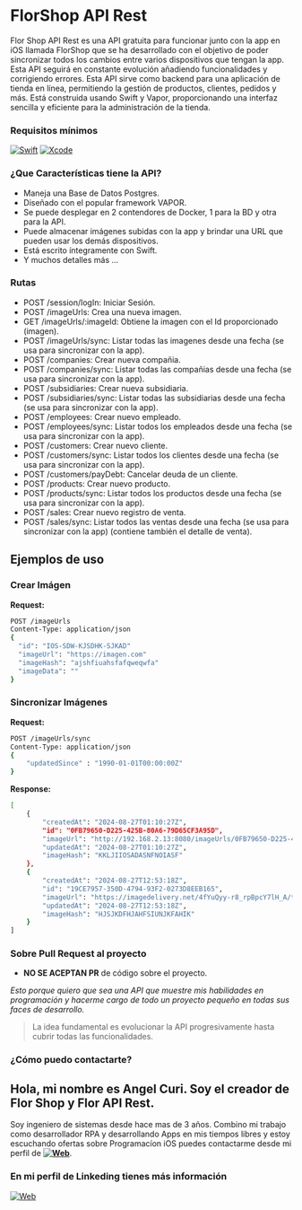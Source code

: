# FlorShop API Rest

Flor Shop API Rest es una API gratuita para funcionar junto con la app en iOS llamada FlorShop que se ha desarrollado con el objetivo de poder sincronizar todos los cambios entre varios dispositivos que tengan la app. Esta API seguirá en constante evolución añadiendo funcionalidades y corrigiendo errores.
Esta API sirve como backend para una aplicación de tienda en línea, permitiendo la gestión de productos, clientes, pedidos y más. Está construida usando Swift y Vapor, proporcionando una interfaz sencilla y eficiente para la administración de la tienda.

### Requisitos mínimos
[![Swift](https://img.shields.io/badge/Swift-5.9-orange.svg?longCache=true&style=popout-square)](https://swift.org)
[![Xcode](https://img.shields.io/badge/Xcode-12.5-blue.svg?longCache=true&style=popout-square)](https://developer.apple.com/xcode)

### ¿Que Características tiene la API?
* Maneja una Base de Datos Postgres.
* Diseñado con el popular framework VAPOR.
* Se puede desplegar en 2 contendores de Docker, 1 para la BD y otra para la API.
* Puede almacenar imágenes subidas con la app y brindar una URL que pueden usar los demás dispositivos.
* Está escrito íntegramente con Swift.
* Y muchos detalles más ...

### Rutas
* POST /session/logIn: Iniciar Sesión.
* POST /imageUrls: Crea una nueva imagen.
* GET /imageUrls/:imageId: Obtiene la imagen con el Id proporcionado (imagen).
* POST /imageUrls/sync: Listar todas las imagenes desde una fecha (se usa para sincronizar con la app).
* POST /companies: Crear nueva compañia.
* POST /companies/sync: Listar todas las compañias desde una fecha (se usa para sincronizar con la app).
* POST /subsidiaries: Crear nueva subsidiaria.
* POST /subsidiaries/sync: Listar todas las subsidiarias desde una fecha (se usa para sincronizar con la app).
* POST /employees: Crear nuevo empleado.
* POST /employees/sync: Listar todos los empleados desde una fecha (se usa para sincronizar con la app).
* POST /customers: Crear nuevo cliente.
* POST /customers/sync: Listar todos los clientes desde una fecha (se usa para sincronizar con la app).
* POST /customers/payDebt: Cancelar deuda de un cliente.
* POST /products: Crear nuevo producto.
* POST /products/sync: Listar todos los productos desde una fecha (se usa para sincronizar con la app).
* POST /sales: Crear nuevo registro de venta.
* POST /sales/sync: Listar todos las ventas desde una fecha (se usa para sincronizar con la app) (contiene también el detalle de venta).

## Ejemplos de uso

### Crear Imágen

**Request:**

```bash
POST /imageUrls
Content-Type: application/json
{
  "id": "IOS-SDW-KJSDHK-SJKAD"
  "imageUrl": "https://imagen.com"
  "imageHash": "ajshfiuahsfafqweqwfa"
  "imageData": ""
}
```

### Sincronizar Imágenes

**Request:**

```bash
POST /imageUrls/sync
Content-Type: application/json
{
    "updatedSince" : "1990-01-01T00:00:00Z"
}
```

**Response:**

```bash
[
    {
        "createdAt": "2024-08-27T01:10:27Z",
        "id": "0FB79650-D225-425B-80A6-79D65CF3A95D",
        "imageUrl": "http://192.168.2.13:8080/imageUrls/0FB79650-D225-425B-80A6-79D65CF3A95D",
        "updatedAt": "2024-08-27T01:10:27Z",
        "imageHash": "KKLJIIOSADASNFNOIASF"
    },
    {
        "createdAt": "2024-08-27T12:53:18Z",
        "id": "19CE7957-350D-4794-93F2-0273D8EEB165",
        "imageUrl": "https://imagedelivery.net/4fYuQyy-r8_rpBpcY7lH_A/tottusPE/43153812_1/w=1500,h=1500,fit=pad",
        "updatedAt": "2024-08-27T12:53:18Z",
        "imageHash": "HJSJKDFHJAHFSIUNJKFAHIK"
    }
]
```

### Sobre Pull Request al proyecto

* **NO SE ACEPTAN PR** de código sobre el proyecto.

*Esto porque quiero que sea una API que muestre mis habilidades en programación y hacerme cargo de todo un proyecto pequeño en todas sus faces de desarrollo.*

> La idea fundamental es evolucionar la API progresivamente hasta cubrir todas las funcionalidades.

### ¿Cómo puedo contactarte?

## Hola, mi nombre es Angel Curi. Soy el creador de Flor Shop y Flor API Rest.

Soy ingeniero de sistemas desde hace mas de 3 años. Combino mi trabajo como desarrollador RPA y desarrollando Apps en mis tiempos libres y estoy escuchando ofertas sobre Programacíon iOS puedes contactarme desde mi perfil de **[![Web](https://img.shields.io/badge/Linkeding-blue?logo=Linkeding)](https://www.linkedin.com/in/angel-curi-laurente-408b13177/)**.

### En mi perfil de Linkeding tienes más información

[![Web](https://img.shields.io/badge/Linkeding-blue?logo=Linkeding)](https://www.linkedin.com/in/angel-curi-laurente-408b13177/)

